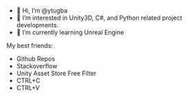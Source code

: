 - 👋 Hi, I’m @ytugba
- 👀 I’m interested in Unity3D, C#, and Python related project developments.
- 🌱 I’m currently learning Unreal Engine

My best friends:
  - Github Repos
  - Stackoverflow
  - Unity Asset Store Free Filter
  - CTRL+C
  - CTRL+V

<!---
ytugba/ytugba is a ✨ special ✨ repository because its `README.md` (this file) appears on your GitHub profile.
You can click the Preview link to take a look at your changes.
--->
